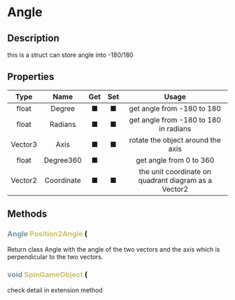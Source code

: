 # Angle

## Description

this is a struct can store angle into -180/180
## Properties


|Type|Name|Get|Set|Usage|
|:-:|:-:|:-:|:-:|:-:|
|float|Degree|   ■|   ■|get angle from -180 to 180|
|float|Radians|   ■|   ■|get angle from -180 to 180 in radians|
|Vector3|Axis|   ■|   ■|rotate the object around the axis|
|float |Degree360|   ■||get angle from 0 to 360|
|Vector2|Coordinate|   ■|   ■|the unit coordinate on quadrant diagram as a Vector2|

## Methods

###  <font color=#7293A0>Angle</font> <font color=#CCC066>Position2Angle</font> ( 
Return class Angle with the angle of the two vectors and the axis which is perpendicular
to the two vectors.
###  <font color=#7293A0>void</font> <font color=#CCC066>SpinGameObject</font> ( 
check detail in extension method
